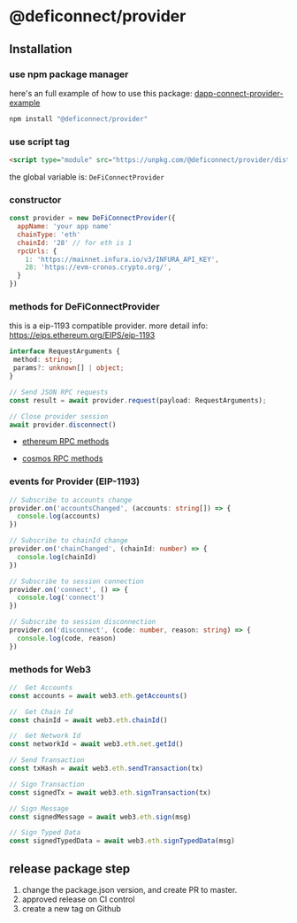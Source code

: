 # @deficonnect/provider

## Installation

### use npm package manager

here's an full example of how to use this package: [dapp-connect-provider-example](../../examples/dapp-connect-provider-example/DefiConnector.ts)

```bash
npm install "@deficonnect/provider"
```

### use script tag

```html
<script type="module" src="https://unpkg.com/@deficonnect/provider/dist/index.umd.js"></script>
```

the global variable is: `DeFiConnectProvider`

### constructor

```javascript
const provider = new DeFiConnectProvider({
  appName: 'your app name'
  chainType: 'eth'
  chainId: '28' // for eth is 1
  rpcUrls: {
    1: 'https://mainnet.infura.io/v3/INFURA_API_KEY',
    28: 'https://evm-cronos.crypto.org/',
  }
})
```

### methods for DeFiConnectProvider

this is a eip-1193 compatible provider.
more detail info: https://eips.ethereum.org/EIPS/eip-1193

```typescript
interface RequestArguments {
 method: string;
 params?: unknown[] | object;
}

// Send JSON RPC requests
const result = await provider.request(payload: RequestArguments);

// Close provider session
await provider.disconnect()
```

- [ethereum RPC methods](./ethereum-rpc.md)

- [cosmos RPC methods](./cosmos-rpc.md)
  
### events for Provider (EIP-1193)

```typescript
// Subscribe to accounts change
provider.on('accountsChanged', (accounts: string[]) => {
  console.log(accounts)
})

// Subscribe to chainId change
provider.on('chainChanged', (chainId: number) => {
  console.log(chainId)
})

// Subscribe to session connection
provider.on('connect', () => {
  console.log('connect')
})

// Subscribe to session disconnection
provider.on('disconnect', (code: number, reason: string) => {
  console.log(code, reason)
})
```

### methods for Web3

```typescript
//  Get Accounts
const accounts = await web3.eth.getAccounts()

//  Get Chain Id
const chainId = await web3.eth.chainId()

//  Get Network Id
const networkId = await web3.eth.net.getId()

// Send Transaction
const txHash = await web3.eth.sendTransaction(tx)

// Sign Transaction
const signedTx = await web3.eth.signTransaction(tx)

// Sign Message
const signedMessage = await web3.eth.sign(msg)

// Sign Typed Data
const signedTypedData = await web3.eth.signTypedData(msg)
```

## release package step

1. change the package.json version, and create PR to master.
2. approved release on CI control
3. create a new tag on Github
